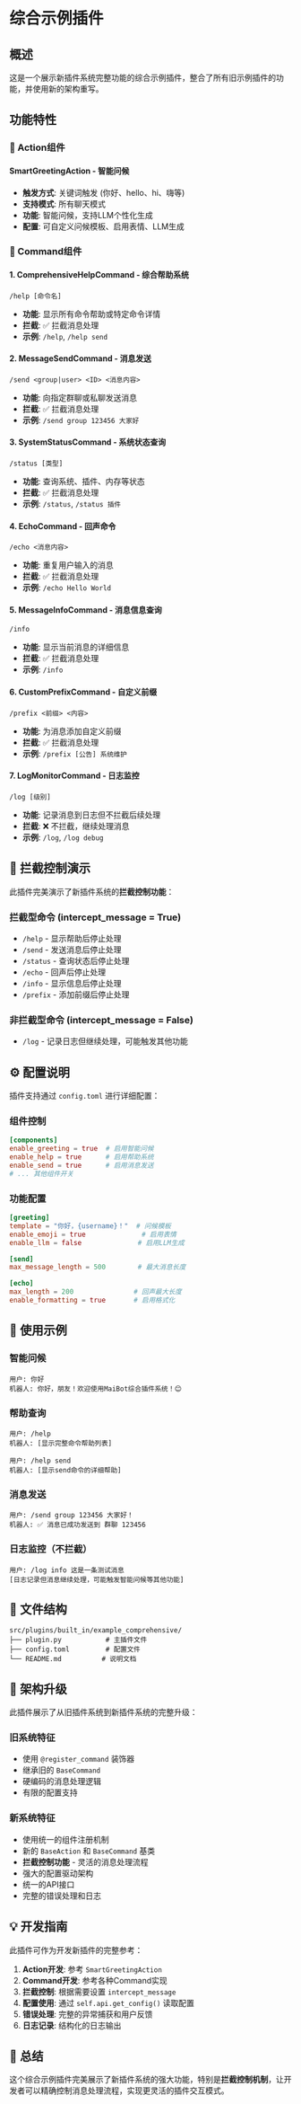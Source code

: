 # 综合示例插件

## 概述

这是一个展示新插件系统完整功能的综合示例插件，整合了所有旧示例插件的功能，并使用新的架构重写。

## 功能特性

### 🎯 Action组件

#### SmartGreetingAction - 智能问候
- **触发方式**: 关键词触发 (你好、hello、hi、嗨等)
- **支持模式**: 所有聊天模式
- **功能**: 智能问候，支持LLM个性化生成
- **配置**: 可自定义问候模板、启用表情、LLM生成

### 📝 Command组件

#### 1. ComprehensiveHelpCommand - 综合帮助系统
```
/help [命令名]
```
- **功能**: 显示所有命令帮助或特定命令详情
- **拦截**: ✅ 拦截消息处理
- **示例**: `/help`, `/help send`

#### 2. MessageSendCommand - 消息发送
```
/send <group|user> <ID> <消息内容>
```
- **功能**: 向指定群聊或私聊发送消息
- **拦截**: ✅ 拦截消息处理
- **示例**: `/send group 123456 大家好`

#### 3. SystemStatusCommand - 系统状态查询
```
/status [类型]
```
- **功能**: 查询系统、插件、内存等状态
- **拦截**: ✅ 拦截消息处理
- **示例**: `/status`, `/status 插件`

#### 4. EchoCommand - 回声命令
```
/echo <消息内容>
```
- **功能**: 重复用户输入的消息
- **拦截**: ✅ 拦截消息处理
- **示例**: `/echo Hello World`

#### 5. MessageInfoCommand - 消息信息查询
```
/info
```
- **功能**: 显示当前消息的详细信息
- **拦截**: ✅ 拦截消息处理
- **示例**: `/info`

#### 6. CustomPrefixCommand - 自定义前缀
```
/prefix <前缀> <内容>
```
- **功能**: 为消息添加自定义前缀
- **拦截**: ✅ 拦截消息处理
- **示例**: `/prefix [公告] 系统维护`

#### 7. LogMonitorCommand - 日志监控
```
/log [级别]
```
- **功能**: 记录消息到日志但不拦截后续处理
- **拦截**: ❌ 不拦截，继续处理消息
- **示例**: `/log`, `/log debug`

## 🔧 拦截控制演示

此插件完美演示了新插件系统的**拦截控制功能**：

### 拦截型命令 (intercept_message = True)
- `/help` - 显示帮助后停止处理
- `/send` - 发送消息后停止处理  
- `/status` - 查询状态后停止处理
- `/echo` - 回声后停止处理
- `/info` - 显示信息后停止处理
- `/prefix` - 添加前缀后停止处理

### 非拦截型命令 (intercept_message = False)
- `/log` - 记录日志但继续处理，可能触发其他功能

## ⚙️ 配置说明

插件支持通过 `config.toml` 进行详细配置：

### 组件控制
```toml
[components]
enable_greeting = true  # 启用智能问候
enable_help = true      # 启用帮助系统
enable_send = true      # 启用消息发送
# ... 其他组件开关
```

### 功能配置
```toml
[greeting]
template = "你好，{username}！"  # 问候模板
enable_emoji = true              # 启用表情
enable_llm = false              # 启用LLM生成

[send]
max_message_length = 500        # 最大消息长度

[echo]
max_length = 200               # 回声最大长度
enable_formatting = true       # 启用格式化
```

## 🚀 使用示例

### 智能问候
```
用户: 你好
机器人: 你好，朋友！欢迎使用MaiBot综合插件系统！😊
```

### 帮助查询
```
用户: /help
机器人: [显示完整命令帮助列表]

用户: /help send
机器人: [显示send命令的详细帮助]
```

### 消息发送
```
用户: /send group 123456 大家好！
机器人: ✅ 消息已成功发送到 群聊 123456
```

### 日志监控（不拦截）
```
用户: /log info 这是一条测试消息
[日志记录但消息继续处理，可能触发智能问候等其他功能]
```

## 📁 文件结构

```
src/plugins/built_in/example_comprehensive/
├── plugin.py           # 主插件文件
├── config.toml         # 配置文件
└── README.md          # 说明文档
```

## 🔄 架构升级

此插件展示了从旧插件系统到新插件系统的完整升级：

### 旧系统特征
- 使用 `@register_command` 装饰器
- 继承旧的 `BaseCommand`
- 硬编码的消息处理逻辑
- 有限的配置支持

### 新系统特征
- 使用统一的组件注册机制
- 新的 `BaseAction` 和 `BaseCommand` 基类
- **拦截控制功能** - 灵活的消息处理流程
- 强大的配置驱动架构
- 统一的API接口
- 完整的错误处理和日志

## 💡 开发指南

此插件可作为开发新插件的完整参考：

1. **Action开发**: 参考 `SmartGreetingAction`
2. **Command开发**: 参考各种Command实现
3. **拦截控制**: 根据需要设置 `intercept_message`
4. **配置使用**: 通过 `self.api.get_config()` 读取配置
5. **错误处理**: 完整的异常捕获和用户反馈
6. **日志记录**: 结构化的日志输出

## 🎉 总结

这个综合示例插件完美展示了新插件系统的强大功能，特别是**拦截控制机制**，让开发者可以精确控制消息处理流程，实现更灵活的插件交互模式。 
